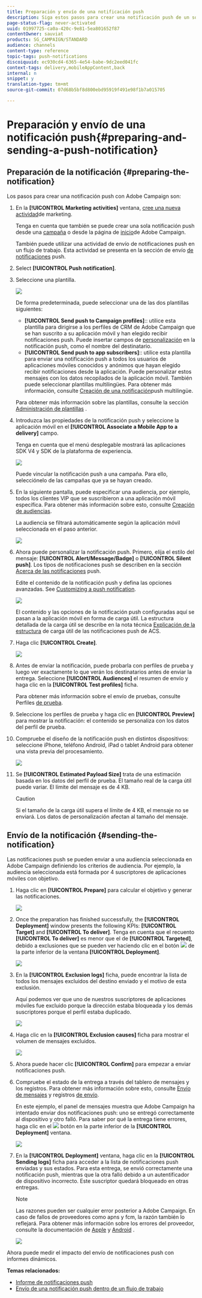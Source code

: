 ```yaml
---
title: Preparación y envío de una notificación push
description: Siga estos pasos para crear una notificación push de un solo envío en Adobe Campaign.
page-status-flag: never-activated
uuid: 01997725-ca0a-420c-9e81-5ea801652f87
contentOwner: sauviat
products: SG_CAMPAIGN/STANDARD
audience: channels
content-type: reference
topic-tags: push-notifications
discoiquuid: ec930cd4-6365-4e54-babe-9dc2eed041fc
context-tags: delivery,mobileAppContent,back
internal: n
snippet: y
translation-type: tm+mt
source-git-commit: 07d68b5bf8d800ebd95919f491e98f1b7a015705

---
```



# Preparación y envío de una notificación push{#preparing-and-sending-a-push-notification}

## Preparación de la notificación {#preparing-the-notification}

Los pasos para crear una notificación push con Adobe Campaign son:

1. En la **[!UICONTROL Marketing activities]** ventana, [cree una nueva actividad](../../start/using/marketing-activities.md#creating-a-marketing-activity)de marketing.

   Tenga en cuenta que también se puede crear una sola notificación push desde una [campaña](../../start/using/marketing-activities.md#creating-a-marketing-activity) o desde la página de [inicio](../../start/using/interface-description.md#home-page)de Adobe Campaign.

   También puede utilizar una actividad de envío de notificaciones push en un flujo de trabajo. Esta actividad se presenta en la sección de envío [de notificaciones](../../automating/using/push-notification-delivery.md) push.

1. Select **[!UICONTROL Push notification]**.
1. Seleccione una plantilla.

   ![](assets/push_notif_type.png)

   De forma predeterminada, puede seleccionar una de las dos plantillas siguientes:

   * **[!UICONTROL Send push to Campaign profiles]**:: utilice esta plantilla para dirigirse a los perfiles de CRM de Adobe Campaign que se han suscrito a su aplicación móvil y han elegido recibir notificaciones push. Puede insertar campos de [personalización](../../designing/using/personalization.md#inserting-a-personalization-field) en la notificación push, como el nombre del destinatario.
   * **[!UICONTROL Send push to app subscribers]**:: utilice esta plantilla para enviar una notificación push a todos los usuarios de aplicaciones móviles conocidos y anónimos que hayan elegido recibir notificaciones desde la aplicación. Puede personalizar estos mensajes con los datos recopilados de la aplicación móvil.
   También puede seleccionar plantillas multilingües. Para obtener más información, consulte [Creación de una notificación](../../channels/using/creating-a-multilingual-push-notification.md)push multilingüe.

   Para obtener más información sobre las plantillas, consulte la sección [Administración de plantillas](../../start/using/marketing-activity-templates.md) .

1. Introduzca las propiedades de la notificación push y seleccione la aplicación móvil en el **[!UICONTROL Associate a Mobile App to a delivery]** campo.

   Tenga en cuenta que el menú desplegable mostrará las aplicaciones SDK V4 y SDK de la plataforma de experiencia.

   ![](assets/push_notif_properties.png)

   Puede vincular la notificación push a una campaña. Para ello, selecciónelo de las campañas que ya se hayan creado.

1. En la siguiente pantalla, puede especificar una audiencia, por ejemplo, todos los clientes VIP que se suscribieron a una aplicación móvil específica. Para obtener más información sobre esto, consulte [Creación de audiencias](../../audiences/using/creating-audiences.md).

   La audiencia se filtrará automáticamente según la aplicación móvil seleccionada en el paso anterior.

   ![](assets/push_notif_audience.png)

1. Ahora puede personalizar la notificación push. Primero, elija el estilo del mensaje: **[!UICONTROL Alert/Message/Badge]** o **[!UICONTROL Silent push]**. Los tipos de notificaciones push se describen en la sección [Acerca de las notificaciones](../../channels/using/about-push-notifications.md) push.

   Edite el contenido de la notificación push y defina las opciones avanzadas. See [Customizing a push notification](../../channels/using/customizing-a-push-notification.md).

   ![](assets/push_notif_content.png)

   El contenido y las opciones de la notificación push configuradas aquí se pasan a la aplicación móvil en forma de carga útil. La estructura detallada de la carga útil se describe en la nota técnica [Explicación de la estructura](https://helpx.adobe.com/campaign/kb/understanding-campaign-standard-push-notifications-payload-struc.html) de carga útil de las notificaciones push de ACS.

1. Haga clic **[!UICONTROL Create]**.

   ![](assets/push_notif_content_2.png)

1. Antes de enviar la notificación, puede probarla con perfiles de prueba y luego ver exactamente lo que verán los destinatarios antes de enviar la entrega. Seleccione **[!UICONTROL Audiences]** el resumen de envío y haga clic en la **[!UICONTROL Test profiles]** ficha.

   Para obtener más información sobre el envío de pruebas, consulte Perfiles [de prueba](../../sending/using/sending-proofs.md).

1. Seleccione los perfiles de prueba y haga clic en **[!UICONTROL Preview]** para mostrar la notificación: el contenido se personaliza con los datos del perfil de prueba.
1. Compruebe el diseño de la notificación push en distintos dispositivos: seleccione iPhone, teléfono Android, iPad o tablet Android para obtener una vista previa del procesamiento.

   ![](assets/push_notif_preview.png)

1. Se **[!UICONTROL Estimated Payload Size]** trata de una estimación basada en los datos del perfil de prueba. El tamaño real de la carga útil puede variar. El límite del mensaje es de 4 KB.

   >[!CAUTION]
   >
   >Si el tamaño de la carga útil supera el límite de 4 KB, el mensaje no se enviará. Los datos de personalización afectan al tamaño del mensaje.

## Envío de la notificación {#sending-the-notification}

Las notificaciones push se pueden enviar a una audiencia seleccionada en Adobe Campaign definiendo los criterios de audiencia. Por ejemplo, la audiencia seleccionada está formada por 4 suscriptores de aplicaciones móviles con objetivo.

1. Haga clic en **[!UICONTROL Prepare]** para calcular el objetivo y generar las notificaciones.

   ![](assets/push_send_1.png)

1. Once the preparation has finished successfully, the **[!UICONTROL Deployment]** window presents the following KPIs: **[!UICONTROL Target]** and **[!UICONTROL To deliver]**. Tenga en cuenta que el recuento **[!UICONTROL To deliver]** es menor que el de **[!UICONTROL Targeted]**, debido a exclusiones que se pueden ver haciendo clic en el botón ![](assets/lp_link_properties.png) de la parte inferior de la ventana **[!UICONTROL Deployment]**.

   ![](assets/push_send_2.png)

1. En la **[!UICONTROL Exclusion logs]** ficha, puede encontrar la lista de todos los mensajes excluidos del destino enviado y el motivo de esta exclusión.

   Aquí podemos ver que uno de nuestros suscriptores de aplicaciones móviles fue excluido porque la dirección estaba bloqueada y los demás suscriptores porque el perfil estaba duplicado.

   ![](assets/push_send_5.png)

1. Haga clic en la **[!UICONTROL Exclusion causes]** ficha para mostrar el volumen de mensajes excluidos.

   ![](assets/push_send_7.png)

1. Ahora puede hacer clic **[!UICONTROL Confirm]** para empezar a enviar notificaciones push.
1. Compruebe el estado de la entrega a través del tablero de mensajes y los registros. Para obtener más información sobre esto, consulte [Envío de mensajes](../../sending/using/confirming-the-send.md) y registros [de envío](../../sending/using/monitoring-a-delivery.md#delivery-logs).

   En este ejemplo, el panel de mensajes muestra que Adobe Campaign ha intentado enviar dos notificaciones push: uno se entregó correctamente al dispositivo y otro falló. Para saber por qué la entrega tiene errores, haga clic en el ![](assets/lp_link_properties.png) botón en la parte inferior de la **[!UICONTROL Deployment]** ventana.

   ![](assets/push_send_4.png)

1. En la **[!UICONTROL Deployment]** ventana, haga clic en la **[!UICONTROL Sending logs]** ficha para acceder a la lista de notificaciones push enviadas y sus estados. Para esta entrega, se envió correctamente una notificación push, mientras que la otra falló debido a un autentificador de dispositivo incorrecto. Este suscriptor quedará bloqueado en otras entregas.

   >[!NOTE]
   >
   >Las razones pueden ser cualquier error posterior a Adobe Campaign. En caso de fallos de proveedores como apns y fcm, la razón también lo reflejará. Para obtener más información sobre los errores del proveedor, consulte la documentación de [Apple](https://developer.apple.com/library/content/documentation/NetworkingInternet/Conceptual/RemoteNotificationsPG/CommunicatingwithAPNs.html) y [Android](https://firebase.google.com/docs/cloud-messaging/http-server-ref) .

   ![](assets/push_send_6.png)

Ahora puede medir el impacto del envío de notificaciones push con informes dinámicos.

**Temas relacionados:**

* [Informe de notificaciones push](../../reporting/using/push-notification-report.md)
* [Envío de una notificación push dentro de un flujo de trabajo](../../automating/using/push-notification-delivery.md)

